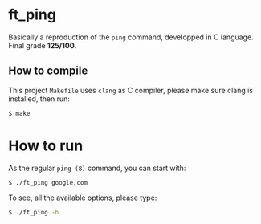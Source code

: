 ft_ping
=======

Basically a reproduction of the `ping` command, developped in C language. Final grade **125/100**.

## How to compile 

This project `Makefile` uses `clang` as C compiler, please make sure clang is installed,
then run:

```sh
$ make
```

# How to run

As the regular `ping (8)` command, you can start with:
```sh
$ ./ft_ping google.com
```

To see, all the available options, please type:

```sh
$ ./ft_ping -h
```
